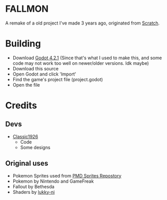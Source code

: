 # FALLMON
A remake of a old project I've made 3 years ago, originated from [Scratch](https://scratch.mit.edu/projects/491386652/).
# Building
* Download [Godot 4.2.1](https://godotengine.org/download/archive/4.2.1-stable/) (Since that's what I used to make this, and some code may not work too well on newer/older versions. Idk maybe)
* Download this source
* Open Godot and click 'Import'
* Find the game's project file (project.godot)
* Open the file
# Credits
## Devs
* [Classic1926](https://twitter.com/Classic1926)
  * Code
  * Some designs
## Original uses
* Pokemon Sprites used from [PMD Sprites Repostory](https://sprites.pmdcollab.org/)
* Pokemon by Nintendo and GameFreak
* Fallout by Bethesda
* Shaders by [lukky-ni](https://github.com/lukky-nl/custom_post_processing_effects_godot_4.2)
